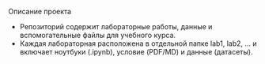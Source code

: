 Описание проекта
- Репозиторий содержит лабораторные работы, данные и вспомогательные файлы для учебного курса.
- Каждая лабораторная расположена в отдельной папке lab1, lab2, … и включает ноутбуки (.ipynb), условие (PDF/MD) и данные (датасеты).
